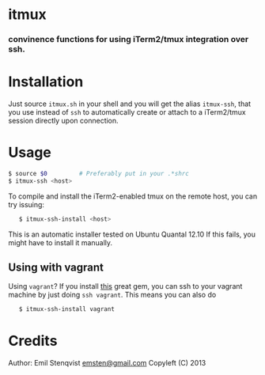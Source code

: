 # itmux
### convinence functions for using iTerm2/tmux integration over ssh.

# Installation

Just source `itmux.sh` in your shell and you will get the alias
`itmux-ssh`, that you use instead of `ssh` to automatically create or
attach to a iTerm2/tmux session directly upon connection.

# Usage

```bash
$ source $0         # Preferably put in your .*shrc
$ itmux-ssh <host>
```

To compile and install the iTerm2-enabled tmux on the remote host, you
can try issuing:

```bash
   $ itmux-ssh-install <host>
```

This is an automatic installer tested on Ubuntu Quantal 12.10 If this
fails, you might have to install it manually.

## Using with vagrant

Using `vagrant`? If you install [this](https://github.com/kvs/vagrant-proxyssh) great gem, you can ssh
to your vagrant machine by just doing `ssh vagrant`. This means 
you can also do

```bash
   $ itmux-ssh-install vagrant
```

# Credits

Author: Emil Stenqvist <emsten@gmail.com>
Copyleft (C) 2013

